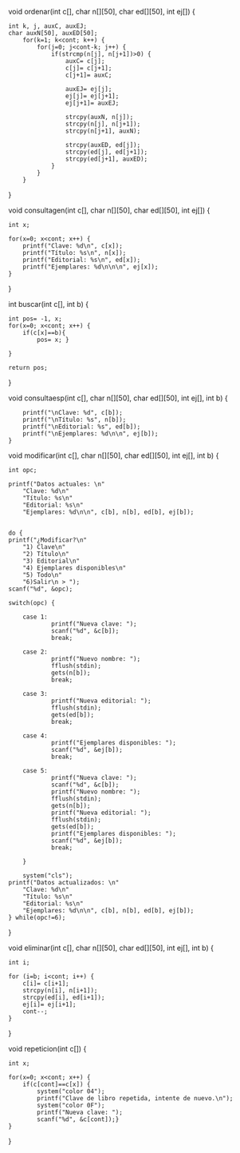 
void ordenar(int c[], char n[][50], char ed[][50], int ej[]) {
	
	int k, j, auxC, auxEJ;
	char auxN[50], auxED[50];
		for(k=1; k<cont; k++) {
			for(j=0; j<cont-k; j++) {
				if(strcmp(n[j], n[j+1])>0) {
					auxC= c[j];
					c[j]= c[j+1];
					c[j+1]= auxC;

					auxEJ= ej[j];
					ej[j]= ej[j+1];
					ej[j+1]= auxEJ;

					strcpy(auxN, n[j]);
					strcpy(n[j], n[j+1]);
					strcpy(n[j+1], auxN);

					strcpy(auxED, ed[j]);
					strcpy(ed[j], ed[j+1]);
					strcpy(ed[j+1], auxED);
				}
			}
		}
}




void consultagen(int c[], char n[][50], char ed[][50], int ej[]) {

	int x;

	for(x=0; x<cont; x++) {
		printf("Clave: %d\n", c[x]);
		printf("Título: %s\n", n[x]); 
		printf("Editorial: %s\n", ed[x]);
		printf("Ejemplares: %d\n\n\n", ej[x]);
	}

}

int buscar(int c[], int b) {

	int pos= -1, x;
	for(x=0; x<cont; x++) {
		if(c[x]==b){
			pos= x; }

	}

	return pos;
}


void consultaesp(int c[], char n[][50], char ed[][50], int ej[], int b) {

		printf("\nClave: %d", c[b]);
		printf("\nTítulo: %s", n[b]);
		printf("\nEditorial: %s", ed[b]);
		printf("\nEjemplares: %d\n\n", ej[b]);
	}


void modificar(int c[], char n[][50], char ed[][50], int ej[], int b) {

	int opc;

	printf("Datos actuales: \n"
		"Clave: %d\n"
		"Título: %s\n"
		"Editorial: %s\n"
		"Ejemplares: %d\n\n", c[b], n[b], ed[b], ej[b]);


	do {
	printf("¿Modificar?\n"
		"1) Clave\n"
		"2) Título\n"
		"3) Editorial\n"
		"4) Ejemplares disponibles\n"
		"5) Todo\n"
		"6)Salir\n > ");
	scanf("%d", &opc);

	switch(opc) {

		case 1: 
				printf("Nueva clave: ");
				scanf("%d", &c[b]);
				break;

		case 2:
				printf("Nuevo nombre: ");
				fflush(stdin);
				gets(n[b]);
				break;

		case 3: 
				printf("Nueva editorial: ");
				fflush(stdin);
				gets(ed[b]);
				break;

		case 4: 
				printf("Ejemplares disponibles: ");
				scanf("%d", &ej[b]);
				break;

		case 5:
				printf("Nueva clave: ");
				scanf("%d", &c[b]);
				printf("Nuevo nombre: ");
				fflush(stdin);
				gets(n[b]);
				printf("Nueva editorial: ");
				fflush(stdin);
				gets(ed[b]);
				printf("Ejemplares disponibles: ");
				scanf("%d", &ej[b]);
				break;

		}
		
		system("cls");
	printf("Datos actualizados: \n"
		"Clave: %d\n"
		"Título: %s\n"
		"Editorial: %s\n"
		"Ejemplares: %d\n\n", c[b], n[b], ed[b], ej[b]);
	} while(opc!=6);
}	



void eliminar(int c[], char n[][50], char ed[][50], int ej[], int b) {

	int i;

	for (i=b; i<cont; i++) {
		c[i]= c[i+1];
		strcpy(n[i], n[i+1]);
		strcpy(ed[i], ed[i+1]);
		ej[i]= ej[i+1];
		cont--;
	}
}


void repeticion(int c[]) {

	int x;

	for(x=0; x<cont; x++) {
		if(c[cont]==c[x]) {
			system("color 04");
			printf("Clave de libro repetida, intente de nuevo.\n");
			system("color 0F");
			printf("Nueva clave: ");
			scanf("%d", &c[cont]);}
	}
}
				
